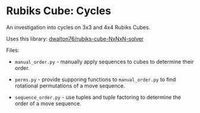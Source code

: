 # Rubiks Cube: Cycles

An investigation into cycles on 3x3 and 4x4 Rubiks Cubes.

Uses this library: [dwalton76/rubiks-cube-NxNxN-solver](https://github.com/dwalton76/rubiks-cube-NxNxN-solver)

Files:

* `manual_order.py` - manually apply sequences to cubes
    to determine their order.

* `perms.py` - provide supporing functions to `manual_order.py` 
    to find rotational permutations of a move sequence.

* `sequence_order.py` - use tuples and tuple factoring
    to determine the order of a move sequence.


